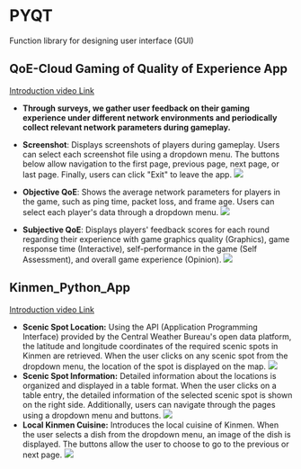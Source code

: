 # PYQT
Function library for designing user interface (GUI)

## QoE-Cloud Gaming of Quality of Experience App
[Introduction video Link](https://youtu.be/mocs9sxl9x4)

- **Through surveys, we gather user feedback on their gaming experience under different network environments and periodically collect relevant network parameters during gameplay.**

- **Screenshot**: Displays screenshots of players during gameplay. Users can select each screenshot file using a dropdown menu. The buttons below allow navigation to the first page, previous page, next page, or last page. Finally, users can click "Exit" to leave the app.
![](Q-1.png)

- **Objective QoE**: Shows the average network parameters for players in the game, such as ping time, packet loss, and frame age. Users can select each player's data through a dropdown menu.
![](Q-2.png)
- **Subjective QoE**: Displays players' feedback scores for each round regarding their experience with game graphics quality (Graphics), game response time (Interactive), self-performance in the game (Self Assessment), and overall game experience (Opinion).
![](Q-3.png)
## Kinmen_Python_App
[Introduction video Link](https://youtu.be/aToHfPyB6lU)
- **Scenic Spot Location:** Using the API (Application Programming Interface) provided by the Central Weather Bureau's open data platform, the latitude and longitude coordinates of the required scenic spots in Kinmen are retrieved. When the user clicks on any scenic spot from the dropdown menu, the location of the spot is displayed on the map.
![](k-1.png)
- **Scenic Spot Information:** Detailed information about the locations is organized and displayed in a table format. When the user clicks on a table entry, the detailed information of the selected scenic spot is shown on the right side. Additionally, users can navigate through the pages using a dropdown menu and buttons.
![](k-2.png)
- **Local Kinmen Cuisine:** Introduces the local cuisine of Kinmen. When the user selects a dish from the dropdown menu, an image of the dish is displayed. The buttons allow the user to choose to go to the previous or next page.
![](k-3.png)
